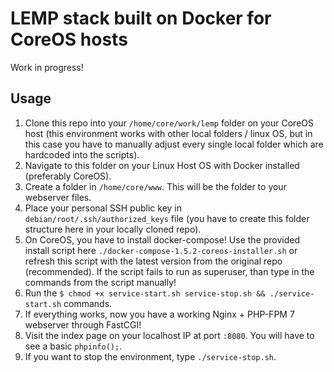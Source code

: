 # LEMP stack built on Docker for CoreOS hosts

Work in progress!

## Usage

1. Clone this repo into your `/home/core/work/lemp` folder on your CoreOS host (this environment works with other local folders / linux OS, but in this case you have to manually adjust every single local folder which are hardcoded into the scripts).
2. Navigate to this folder on your Linux Host OS with Docker installed (preferably CoreOS).
3. Create a folder in `/home/core/www`. This will be the folder to your webserver files.
3. Place your personal SSH public key in `debian/root/.ssh/authorized_keys` file (you have to create this folder structure here in your locally cloned repo).
4. On CoreOS, you have to install docker-compose! Use the provided install script here `./docker-compose-1.5.2-coreos-installer.sh` or refresh this script with the latest version from the original repo (recommended). If the script fails to run as superuser, than type in the commands from the script manually!
5. Run the `$ chmod +x service-start.sh service-stop.sh && ./service-start.sh` commands.
6. If everything works, now you have a working Nginx + PHP-FPM 7 webserver through FastCGI!
7. Visit the index page on your localhost IP at port `:8080`. You will have to see a basic `phpinfo();`.
8. If you want to stop the environment, type `./service-stop.sh`.
